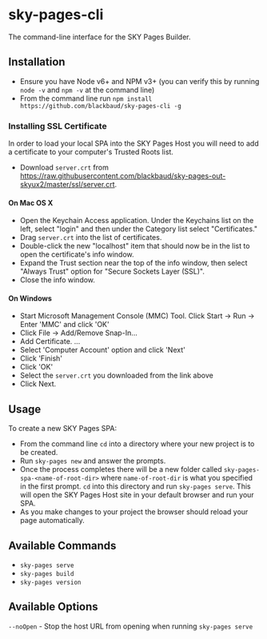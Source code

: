 # sky-pages-cli
The command-line interface for the SKY Pages Builder.

## Installation

- Ensure you have Node v6+ and NPM v3+ (you can verify this by running `node -v` and `npm -v` at the command line)
- From the command line run `npm install https://github.com/blackbaud/sky-pages-cli -g`

### Installing SSL Certificate
In order to load your local SPA into the SKY Pages Host you will need to add a certificate to your computer's Trusted Roots list.

- Download `server.crt` from https://raw.githubusercontent.com/blackbaud/sky-pages-out-skyux2/master/ssl/server.crt.

#### On Mac OS X

- Open the Keychain Access application.  Under the Keychains list on the left, select "login" and then under the Category list select "Certificates."
- Drag `server.crt` into the list of certificates.
- Double-click the new "localhost" item that should now be in the list to open the certificate's info window.
- Expand the Trust section near the top of the info window, then select "Always Trust" option for "Secure Sockets Layer (SSL)".
- Close the info window.

#### On Windows

- Start Microsoft Management Console (MMC) Tool. Click Start -> Run -> Enter 'MMC' and click 'OK'
- Click File -> Add/Remove Snap-In...
- Add Certificate. ...
- Select 'Computer Account' option and click 'Next'
- Click 'Finish'
- Click 'OK'
- Select the `server.crt` you downloaded from the link above
- Click Next.

## Usage

To create a new SKY Pages SPA:

- From the command line `cd` into a directory where your new project is to be created.
- Run `sky-pages new` and answer the prompts.
- Once the process completes there will be a new folder called `sky-pages-spa-<name-of-root-dir>` where `name-of-root-dir` is what you specified in the first prompt.  `cd` into this directory and run `sky-pages serve`.  This will open the SKY Pages Host site in your default browser and run your SPA.
- As you make changes to your project the browser should reload your page automatically.

## Available Commands

- `sky-pages serve`
- `sky-pages build`
- `sky-pages version`

## Available Options

`--noOpen` - Stop the host URL from opening when running `sky-pages serve`
